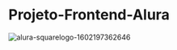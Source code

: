 # Projeto-Frontend-Alura

![alura-squarelogo-1602197362646](https://user-images.githubusercontent.com/43938002/123882913-3799ba80-d91e-11eb-9e7d-c194191baf19.png)
